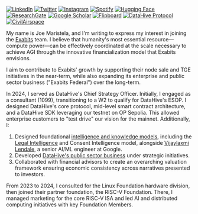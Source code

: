 [![LinkedIn](https://img.shields.io/badge/LinkedIn-Profile-0077B5?style=flat-square&logo=linkedin&logoColor=white)](https://linkedin.com/in/rolodexter)
[![Twitter](https://img.shields.io/badge/Twitter-Profile-1DA1F2?style=flat-square&logo=twitter&logoColor=white)](https://twitter.com/joemaristela)
[![Instagram](https://img.shields.io/badge/Instagram-@joemaristela3-E4405F?style=flat-square&logo=instagram&logoColor=white)](https://www.instagram.com/joemaristela3/)
[![Spotify](https://img.shields.io/badge/Spotify-Listen-1DB954?style=flat-square&logo=spotify&logoColor=white)](https://open.spotify.com/show/11s0wEdbc8k3caT6xur57a)
[![Hugging Face](https://img.shields.io/badge/Hugging_Face-Profile-FF5500?style=flat-square&logo=huggingface&logoColor=white)](https://huggingface.co/rolodexter)
[![ResearchGate](https://img.shields.io/badge/ResearchGate-Profile-00CCBB?style=flat-square&logo=researchgate&logoColor=white)](https://www.researchgate.net/profile/Joe-Maristela-2)
[![Google Scholar](https://img.shields.io/badge/Google_Scholar-Profile-4285F4?style=flat-square&logo=googlescholar&logoColor=white)](https://scholar.google.com/citations?user=gHTHirEAAAAJ)
[![Flipboard](https://img.shields.io/badge/Flipboard-Magazine-E83151?style=flat-square&logo=flipboard&logoColor=white)](https://flipboard.com/@rolodexter/rolodexter-jergu04fz)
[![DataHive Protocol](https://img.shields.io/badge/DataHive-Protocol-005F73?style=flat-square&logo=github&logoColor=white)](https://github.com/rolodexter/DataHive-Protocol)
[![CivilAirspace](https://img.shields.io/badge/CivilAirspace-Project-023047?style=flat-square&logo=github&logoColor=white)](https://github.com/rolodexter/CivilAirspace)

My name is Joe Maristela, and I'm writing to express my interest in joining the [Exabits](https://drive.google.com/drive/u/0/folders/1nbLRwyCevzyEmSCQI8qgCXTrx_TmudVE) team. I believe that humanity's most essential resource—compute power—can be effectively coordinated at the scale necessary to achieve AGI through the innovative financialization model that Exabits envisions.

I aim to contribute to Exabits' growth by supporting their node sale and TGE initiatives in the near-term, while also expanding its enterprise and public sector business ("Exabits Federal") over the long-term.

In 2024, I served as DataHive's Chief Strategy Officer. Initially, I engaged as a consultant (1099), transitioning to a W2 to qualify for DataHive's ESOP. I designed DataHive's core protocol, mid-level smart contract architecture, and a DataHive SDK leveraging our testnet on OP Sepolia. This allowed enterprise customers to "test drive" our vision for the mainnet. Additionally, I:

1. Designed foundational [intelligence and knowledge models](/literary_products/joes_notes/DATAHIVE_AI_ML.md), including the [Legal Intelligence](https://github.com/datahiv3/Legalese-Node-LN1) and Consent Intelligence model, alongside [Vijaylaxmi Lendale](https://www.linkedin.com/in/vijaylaxmilendale/?originalSubdomain=in), a senior AI/ML engineer at Google.
2. Developed [DataHive's public sector business](/literary_products/joes_notes/DATAHIVE_FEDERAL.md) under strategic initiatives.
3. Collaborated with financial advisors to create an overarching valuation framework ensuring economic consistency across narratives presented to investors.

From 2023 to 2024, I consulted for the Linux Foundation hardware division, then joined their partner foundation, the RISC-V Foundation. There, I managed marketing for the core RISC-V ISA and led AI and distributed computing initiatives with key Foundation Members.
